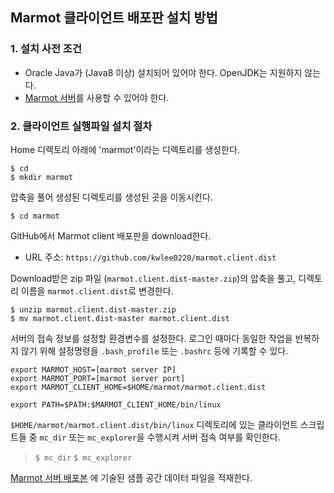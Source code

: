 ## Marmot 클라이언트 배포판 설치 방법

### 1. 설치 사전 조건
* Oracle Java가 (Java8 이상) 설치되어 있어야 한다. OpenJDK는 지원하지 않는다.
* [Marmot 서버](https://github.com/kwlee0220/marmot.server.dist)를 사용할 수 있어야 한다.

### 2. 클라이언트 실행파일 설치 절차
Home 디렉토리 아래에 'marmot'이라는 디렉토리를 생성한다.
<pre><code>$ cd
$ mkdir marmot
</code></pre>

압축을 풀어 생성된 디렉토리를 생성된 곳을 이동시킨다.
<pre><code>$ cd marmot</code></pre>

GitHub에서 Marmot client 배포판을 download한다.
* URL 주소: `https://github.com/kwlee0220/marmot.client.dist`

Download받은 zip 파일 (`marmot.client.dist-master.zip`)의 압축을 풀고, 디렉토리 이름을 `marmot.client.dist`로 변경한다.
<pre><code>$ unzip marmot.client.dist-master.zip
$ mv marmot.client.dist-master marmot.client.dist
</code></pre>

서버의 접속 정보를 설정할 환경변수를 설정한다. 로그인 때마다 동일한 작업을 반복하지 않기 위해 설정명령을
`.bash_profile` 또는 `.bashrc` 등에 기록할 수 있다.
<pre><code>export MARMOT_HOST=[marmot server IP]
export MARMOT_PORT=[marmot server port]
export MARMOT_CLIENT_HOME=$HOME/marmot/marmot.client.dist

export PATH=$PATH:$MARMOT_CLIENT_HOME/bin/linux
</code></pre>

`$HOME/marmot/marmot.client.dist/bin/linux` 디렉토리에 있는 클라이언트 스크립트들 중 `mc_dir` 또는
`mc_explorer`을 수행시켜 서버 접속 여부를 확인한다.
>`$ mc_dir`
>`$ mc_explorer`

[Marmot 서버 배포본](https://github.com/kwlee0220/marmot.server.dist) 에 기술된 샘플 공간 데이터 파일을
적재한다.
